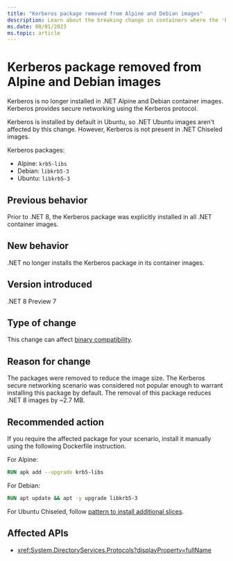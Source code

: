 ```yaml
---
title: "Kerberos package removed from Alpine and Debian images"
description: Learn about the breaking change in containers where the 'krb5-libs' package was removed from .NET container images.
ms.date: 08/01/2023
ms.topic: article
---
```

# Kerberos package removed from Alpine and Debian images

Kerberos is no longer installed in .NET Alpine and Debian container images. Kerberos provides secure networking using the Kerberos protocol.

Kerberos is installed by default in Ubuntu, so .NET Ubuntu images aren't affected by this change. However, Kerberos is not present in .NET Chiseled images.

Kerberos packages:

- Alpine: `krb5-libs`
- Debian: `libkrb5-3`
- Ubuntu: `libkrb5-3`

## Previous behavior

Prior to .NET 8, the Kerberos package was explicitly installed in all .NET container images.

## New behavior

.NET no longer installs the Kerberos package in its container images.

## Version introduced

.NET 8 Preview 7

## Type of change

This change can affect [binary compatibility](../../categories.md#binary-compatibility).

## Reason for change

The packages were removed to reduce the image size. The Kerberos secure networking scenario was considered not popular enough to warrant installing this package by default. The removal of this package reduces .NET 8 images by ~2.7 MB.

## Recommended action

If you require the affected package for your scenario, install it manually using the following Dockerfile instruction.

For Alpine:

```dockerfile
RUN apk add --upgrade krb5-libs
```

For Debian:

```dockerfile
RUN apt update && apt -y upgrade libkrb5-3
```

For Ubuntu Chiseled, follow [pattern to install additional slices](https://github.com/ubuntu-rocks/dotnet/issues/21).

## Affected APIs

- <xref:System.DirectoryServices.Protocols?displayProperty=fullName>
